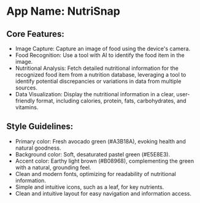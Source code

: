 # **App Name**: NutriSnap

## Core Features:

- Image Capture: Capture an image of food using the device's camera.
- Food Recognition: Use a tool with AI to identify the food item in the image.
- Nutritional Analysis: Fetch detailed nutritional information for the recognized food item from a nutrition database, leveraging a tool to identify potential discrepancies or variations in data from multiple sources.
- Data Visualization: Display the nutritional information in a clear, user-friendly format, including calories, protein, fats, carbohydrates, and vitamins.

## Style Guidelines:

- Primary color: Fresh avocado green (#A3B18A), evoking health and natural goodness.
- Background color: Soft, desaturated pastel green (#E5E8E3).
- Accent color: Earthy light brown (#B08968), complementing the green with a natural, grounding feel.
- Clean and modern fonts, optimizing for readability of nutritional information.
- Simple and intuitive icons, such as a leaf, for key nutrients.
- Clean and intuitive layout for easy navigation and information access.